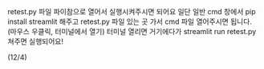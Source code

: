 retest.py 파일 파이참으로 열어서 실행시켜주시면 되어요 
일단 일반 cmd 창에서
pip install streamlit 해주고 
retest.py 파일 있는 곳 가서 cmd 파일 열어주시면 됩니다. (마우스 우클릭, 터미널에서 열기)
터미널 열리면 거기에다가 streamlit run retest.py 쳐주면 실행되어요!

(12/4) 
